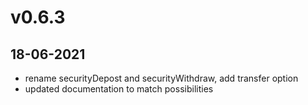 # v0.6.3
## 18-06-2021

* rename securityDepost and securityWithdraw, add transfer option
* updated documentation to match possibilities


